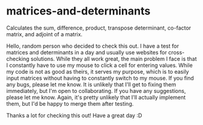 # matrices-and-determinants
Calculates the sum, difference, product, transpose determinant, co-factor matrix, and adjoint of a matrix.

Hello, random person who decided to check this out.
I have a test for matrices and determinants in a day and usually use websites for cross-checking solutions.
While they all work great, the main problem I face is that I constantly have to use my mouse to click a cell for entering values.
While my code is not as good as theirs, it serves my purpose, which is to easily input matrices without having to constantly switch to my mouse.
If you find any bugs, please let me know. It is unlikely that I'll get to fixing them immediately, but I'm open to collaborating.
If you have any suggestions, please let me know. Again, it's pretty unlikely that I'll actually implement them, but I'd be happy to merge them after testing.

Thanks a lot for checking this out!
Have a great day :D
